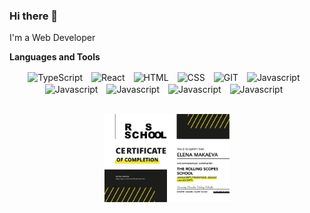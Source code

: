 ### Hi there 👋
I'm a Web Developer

**Languages and Tools**

<p align="center">
  <img align="center" alt="TypeScript" width="40px" style="padding-right:10px;" src="https://cdn.jsdelivr.net/gh/devicons/devicon/icons/typescript/typescript-plain.svg" />
  <img align="center" alt="React" width="40px" style="padding-right:10px;" src="https://cdn.jsdelivr.net/gh/devicons/devicon/icons/react/react-original.svg" />
  <img align="center" alt="HTML" width="40px" style="padding-right:10px;" src="https://cdn.jsdelivr.net/gh/devicons/devicon/icons/html5/html5-plain.svg" />
  <img align="center" alt="CSS" width="40px" style="padding-right:10px;" src="https://cdn.jsdelivr.net/gh/devicons/devicon/icons/css3/css3-plain.svg" />
  <img align="center" alt="GIT" width="40px" style="padding-right:10px;" src="https://cdn.jsdelivr.net/gh/devicons/devicon/icons/git/git-original.svg" />
  
  <img align="center" alt="Javascript" width="40px" style="padding-right:10px;" src="https://cdn.jsdelivr.net/gh/devicons/devicon/icons/javascript/javascript-plain.svg" />
   <img align="center" alt="Javascript" width="40px" style="padding-right:10px;" src="https://github.com/surface74/surface74/assets/52540855/42348453-8254-4abd-969e-576b28b16d1e" />
   <img align="center" alt="Javascript" width="40px" style="padding-right:10px;" src="https://github.com/surface74/surface74/assets/52540855/1dae1981-ce63-4eaf-a0f2-635de6fb87d2" />
<img align="center" alt="Javascript" width="40px" style="padding-right:10px;" src="https://github.com/surface74/surface74/assets/52540855/3f27201d-f3eb-47d2-93a0-309239a0d727" />
   <img align="center" alt="Javascript" width="40px" style="padding-right:10px;" src="https://github.com/surface74/surface74/assets/52540855/130036c4-ff30-471a-888c-a453dbf9c053" />
  
  <br />
  <br />
</p>
<p align="center">
  <img  src="https://github.com/MakaevaElena/MakaevaElena/blob/main/certificate1.jpg" width="200px"/>
</p>

<!-- <p align="center">
  <a href="https://www.codewars.com/users/likezninjaz" target="_blank">
    <img alt="Dark Badge (large)" class="hidden dark:block" src="https://www.codewars.com/users/MakaevaElena/badges/small">
  </a>
</p> -->
